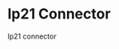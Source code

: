 <!-- This README file is going to be the one displayed on the Grafana.com website for your plugin -->

# Ip21 Connector

Ip21 connector
